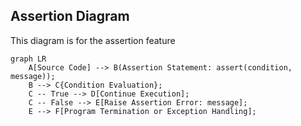 ## Assertion Diagram

This diagram is for the assertion feature

```mermaid
graph LR
    A[Source Code] --> B(Assertion Statement: assert(condition, message));
    B --> C{Condition Evaluation};
    C -- True --> D[Continue Execution];
    C -- False --> E[Raise Assertion Error: message];
    E --> F[Program Termination or Exception Handling];
```
